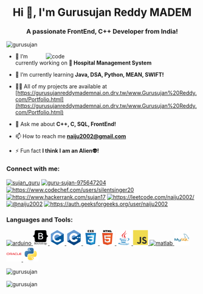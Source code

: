 <h1 align="center">Hi 👋, I'm Gurusujan Reddy MADEM</h1>
<h3 align="center">A passionate FrontEnd, C++ Developer from India!</h3>

<p align="left"> <img src="https://komarev.com/ghpvc/?username=gurusujan&label=Profile%20views&color=0e75b6&style=flat" alt="gurusujan" /> </p>
<img align="right" alt="code" width="400" src="https://www.google.com/url?sa=i&url=https%3A%2F%2Fgithub.com%2Frudrabarad%2FGifs&psig=AOvVaw0DL3Tuz6FYcZ6qxFifMdZ0&ust=1677778808913000&source=images&cd=vfe&ved=0CA8QjRxqFwoTCPChtaGju_0CFQAAAAAdAAAAABBA.gif">

- 🔭 I’m currently working on **🏥 Hospital Management System**

- 🌱 I’m currently learning **Java, DSA, Python, MEAN, SWIFT!**

- 👨‍💻 All of my projects are available at [https://gurusujanreddymademnai.on.drv.tw/www.Gurusujan%20Reddy.com/Portfolio.html](https://gurusujanreddymademnai.on.drv.tw/www.Gurusujan%20Reddy.com/Portfolio.html)

- 💬 Ask me about **C++, C, SQL, FrontEnd!**

- 📫 How to reach me **naiju2002@gmail.com**

- ⚡ Fun fact **I think I am an Alien👽!**

<h3 align="left">Connect with me:</h3>
<p align="left">
<a href="https://twitter.com/sujan_guru" target="blank"><img align="center" src="https://raw.githubusercontent.com/rahuldkjain/github-profile-readme-generator/master/src/images/icons/Social/twitter.svg" alt="sujan_guru" height="30" width="40" /></a>
<a href="https://linkedin.com/in/guru-sujan-975647204" target="blank"><img align="center" src="https://raw.githubusercontent.com/rahuldkjain/github-profile-readme-generator/master/src/images/icons/Social/linked-in-alt.svg" alt="guru-sujan-975647204" height="30" width="40" /></a>
<a href="https://www.codechef.com/users/https://www.codechef.com/users/silentsinger20" target="blank"><img align="center" src="https://cdn.jsdelivr.net/npm/simple-icons@3.1.0/icons/codechef.svg" alt="https://www.codechef.com/users/silentsinger20" height="30" width="40" /></a>
<a href="https://www.hackerrank.com/https://www.hackerrank.com/sujan17" target="blank"><img align="center" src="https://raw.githubusercontent.com/rahuldkjain/github-profile-readme-generator/master/src/images/icons/Social/hackerrank.svg" alt="https://www.hackerrank.com/sujan17" height="30" width="40" /></a>
<a href="https://www.leetcode.com/https://leetcode.com/naiju2002/" target="blank"><img align="center" src="https://raw.githubusercontent.com/rahuldkjain/github-profile-readme-generator/master/src/images/icons/Social/leet-code.svg" alt="https://leetcode.com/naiju2002/" height="30" width="40" /></a>
<a href="https://www.hackerearth.com/@naiju2002" target="blank"><img align="center" src="https://raw.githubusercontent.com/rahuldkjain/github-profile-readme-generator/master/src/images/icons/Social/hackerearth.svg" alt="@naiju2002" height="30" width="40" /></a>
<a href="https://auth.geeksforgeeks.org/user/https://auth.geeksforgeeks.org/user/naiju2002" target="blank"><img align="center" src="https://raw.githubusercontent.com/rahuldkjain/github-profile-readme-generator/master/src/images/icons/Social/geeks-for-geeks.svg" alt="https://auth.geeksforgeeks.org/user/naiju2002" height="30" width="40" /></a>
</p>

<h3 align="left">Languages and Tools:</h3>
<p align="left"> <a href="https://www.arduino.cc/" target="_blank" rel="noreferrer"> <img src="https://cdn.worldvectorlogo.com/logos/arduino-1.svg" alt="arduino" width="40" height="40"/> </a> <a href="https://getbootstrap.com" target="_blank" rel="noreferrer"> <img src="https://raw.githubusercontent.com/devicons/devicon/master/icons/bootstrap/bootstrap-plain-wordmark.svg" alt="bootstrap" width="40" height="40"/> </a> <a href="https://www.cprogramming.com/" target="_blank" rel="noreferrer"> <img src="https://raw.githubusercontent.com/devicons/devicon/master/icons/c/c-original.svg" alt="c" width="40" height="40"/> </a> <a href="https://www.w3schools.com/cpp/" target="_blank" rel="noreferrer"> <img src="https://raw.githubusercontent.com/devicons/devicon/master/icons/cplusplus/cplusplus-original.svg" alt="cplusplus" width="40" height="40"/> </a> <a href="https://www.w3schools.com/css/" target="_blank" rel="noreferrer"> <img src="https://raw.githubusercontent.com/devicons/devicon/master/icons/css3/css3-original-wordmark.svg" alt="css3" width="40" height="40"/> </a> <a href="https://www.w3.org/html/" target="_blank" rel="noreferrer"> <img src="https://raw.githubusercontent.com/devicons/devicon/master/icons/html5/html5-original-wordmark.svg" alt="html5" width="40" height="40"/> </a> <a href="https://www.java.com" target="_blank" rel="noreferrer"> <img src="https://raw.githubusercontent.com/devicons/devicon/master/icons/java/java-original.svg" alt="java" width="40" height="40"/> </a> <a href="https://developer.mozilla.org/en-US/docs/Web/JavaScript" target="_blank" rel="noreferrer"> <img src="https://raw.githubusercontent.com/devicons/devicon/master/icons/javascript/javascript-original.svg" alt="javascript" width="40" height="40"/> </a> <a href="https://www.mathworks.com/" target="_blank" rel="noreferrer"> <img src="https://upload.wikimedia.org/wikipedia/commons/2/21/Matlab_Logo.png" alt="matlab" width="40" height="40"/> </a> <a href="https://www.mysql.com/" target="_blank" rel="noreferrer"> <img src="https://raw.githubusercontent.com/devicons/devicon/master/icons/mysql/mysql-original-wordmark.svg" alt="mysql" width="40" height="40"/> </a> <a href="https://www.oracle.com/" target="_blank" rel="noreferrer"> <img src="https://raw.githubusercontent.com/devicons/devicon/master/icons/oracle/oracle-original.svg" alt="oracle" width="40" height="40"/> </a> <a href="https://www.python.org" target="_blank" rel="noreferrer"> <img src="https://raw.githubusercontent.com/devicons/devicon/master/icons/python/python-original.svg" alt="python" width="40" height="40"/> </a> </p>

<p><img align="center" src="https://github-readme-stats.vercel.app/api/top-langs?username=gurusujan&show_icons=true&locale=en&layout=compact" alt="gurusujan" /></p>

<p><img align="center" src="https://github-readme-streak-stats.herokuapp.com/?user=gurusujan&" alt="gurusujan" /></p>
